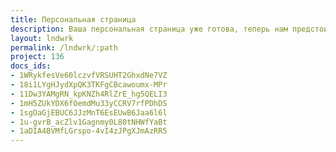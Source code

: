 ```yaml
---
title: Персональная страница
description: Ваша персональная страница уже готова, теперь нам предстоит вместе спроектировать ваш персональный дом.
layout: lndwrk
permalink: /lndwrk/:path
project: 136
docs_ids:
- 1WRykfesVe60lczvfVRSUHT2GhxdNe7VZ
- 18i1LYgHJydXpQK3TKFgCBcawoumx-MPr
- 11Dw3YAMgRN_kpKNZh4RlZrE_hg5QELI3
- 1mH5ZUkYDX6fOemdMu33yCCRV7rfPDhDS
- 1sgOaGjEBUC6JJzMnT6EsEUwB6Jaa6l6l
- 1u-gvrB_acZlv1Gagnmy0L80tNHWfYaBt
- 1aDIA4BVMfLGrspo-4vI4zJPgXJmAzRR5
---
```

